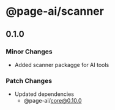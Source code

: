 # @page-ai/scanner

## 0.1.0

### Minor Changes

- Added scanner packagge for AI tools

### Patch Changes

- Updated dependencies
  - @page-ai/core@0.10.0
